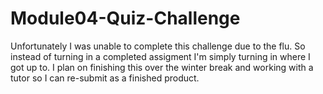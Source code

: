 # Module04-Quiz-Challenge
Unfortunately I was unable to complete this challenge due to the flu. So instead of turning in a completed assigment I'm simply turning in where I got up to. I plan on finishing this over the winter break and working with a tutor so I can re-submit as a finished product.
